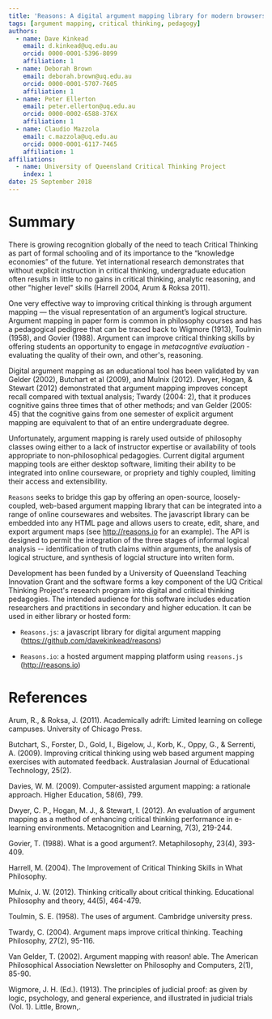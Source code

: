 ```yaml
---
title: 'Reasons: A digital argument mapping library for modern browsers'
tags: [argument mapping, critical thinking, pedagogy]
authors:
  - name: Dave Kinkead
    email: d.kinkead@uq.edu.au
    orcid: 0000-0001-5396-8099
    affiliation: 1
  - name: Deborah Brown
    email: deborah.brown@uq.edu.au
    orcid: 0000-0001-5707-7605
    affiliation: 1
  - name: Peter Ellerton
    email: peter.ellerton@uq.edu.au
    orcid: 0000-0002-6588-376X
    affiliation: 1
  - name: Claudio Mazzola
    email: c.mazzola@uq.edu.au
    orcid: 0000-0001-6117-7465           
    affiliation: 1
affiliations:
  - name: University of Queensland Critical Thinking Project
    index: 1
date: 25 September 2018
---
```


# Summary

There is growing recognition globally of the need to teach Critical Thinking as part of formal schooling and of its importance to the “knowledge economies” of the future.  Yet international research demonstrates that without explicit instruction in critical thinking, undergraduate education often results in little to no gains in critical thinking, analytic reasoning, and other "higher level" skills (Harrell 2004, Arum & Roksa 2011). 

One very effective way to improving critical thinking is through argument mapping — the visual representation of an argument’s logical structure.  Argument mapping in paper form is common in philosophy courses and has a pedagogical pedigree that can be traced back to Wigmore (1913), Toulmin (1958), and Govier (1988).  Argument can improve critical thinking skills by offering students an opportunity to engage in _metacogntive evaluation_ -  evaluating the quality of their own, and other's, reasoning.

Digital argument mapping as an educational tool has been validated by van Gelder (2002), Butchart et al (2009), and Mulnix (2012). Dwyer, Hogan, & Stewart (2012) demonstrated that argument mapping improves concept recall compared with textual analysis; Twardy (2004: 2), that it produces cognitive gains three times that of other methods; and van Gelder (2005: 45) that the cognitive gains from one semester of explicit argument mapping are equivalent to that of an entire undergraduate degree.  

Unfortunately, argument mapping is rarely used outside of philosophy classes owing either to a lack of instructor expertise or availability of tools appropriate to non-philosophical pedagogies.  Current digital argument mapping tools are either desktop software, limiting their ability to be integrated into online courseware, or propriety and tighly coupled, limiting their access and extensibility.

`Reasons` seeks to bridge this gap by offering an open-source, loosely-coupled, web-based argument mapping library that can be integrated into a range of online coursewares and websites.  The javascript library can be embedded into any HTML page and allows users to create, edit, share, and export argument maps (see http://reasons.io for an example).  The API is designed to permit the integration of the three stages of informal logical analysis -- identification of truth claims within arguments, the analysis of logical structure, and synthesis of logcial structure into writen form.

Development has been funded by a University of Queensland Teaching Innovation Grant and the software forms a key component of the UQ Critical Thinking Project's research program into digital and critical thinking pedagogies.  The intended audience for this software includes education researchers and practitions in secondary and higher education.  It can be used in either library or hosted form:

  - `Reasons.js`: a javascript library for digital argument mapping (https://github.com/davekinkead/reasons)

  - `Reasons.io`: a hosted argument mapping platform using `reasons.js` (http://reasons.io)



# References

Arum, R., & Roksa, J. (2011). Academically adrift: Limited learning on college campuses. University of Chicago Press.

Butchart, S., Forster, D., Gold, I., Bigelow, J., Korb, K., Oppy, G., & Serrenti, A. (2009). Improving critical thinking using web based argument mapping exercises with automated feedback. Australasian Journal of Educational Technology, 25(2).

Davies, W. M. (2009). Computer-assisted argument mapping: a rationale approach. Higher Education, 58(6), 799.

Dwyer, C. P., Hogan, M. J., & Stewart, I. (2012). An evaluation of argument mapping as a method of enhancing critical thinking performance in e-learning environments. Metacognition and Learning, 7(3), 219-244.

Govier, T. (1988). What is a good argument?. Metaphilosophy, 23(4), 393-409.

Harrell, M. (2004). The Improvement of Critical Thinking Skills in What Philosophy.

Mulnix, J. W. (2012). Thinking critically about critical thinking. Educational Philosophy and theory, 44(5), 464-479.

Toulmin, S. E. (1958). The uses of argument. Cambridge university press.

Twardy, C. (2004). Argument maps improve critical thinking. Teaching Philosophy, 27(2), 95-116.

Van Gelder, T. (2002). Argument mapping with reason! able. The American Philosophical Association Newsletter on Philosophy and Computers, 2(1), 85-90.

Wigmore, J. H. (Ed.). (1913). The principles of judicial proof: as given by logic, psychology, and general experience, and illustrated in judicial trials (Vol. 1). Little, Brown,.